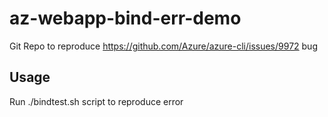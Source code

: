 # az-webapp-bind-err-demo

Git Repo to reproduce https://github.com/Azure/azure-cli/issues/9972 bug

## Usage
Run ./bindtest.sh script to reproduce error